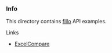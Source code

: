 ### Info

This directory contains [fillo](http://codoid.com/fillo/) API examples.


Links

* [ExcelCompare](https://github.com/na-ka-na/ExcelCompare)